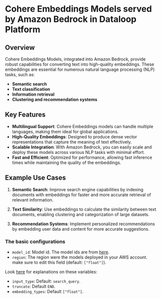 # Cohere Embeddings Models served by Amazon Bedrock in Dataloop Platform

## Overview

Cohere Embeddings Models, integrated into Amazon Bedrock, provide robust capabilities for converting text into
high-quality embeddings. These embeddings are essential for numerous natural language processing (NLP) tasks, such as:

- **Semantic search**
- **Text classification**
- **Information retrieval**
- **Clustering and recommendation systems**

## Key Features

- **Multilingual Support**: Cohere Embeddings models can handle multiple languages, making them ideal for global
  applications.
- **High-Quality Embeddings**: Designed to produce dense vector representations that capture the meaning of text
  effectively.
- **Scalable Integration**: With Amazon Bedrock, you can easily scale and deploy these models across various NLP tasks
  with minimal effort.
- **Fast and Efficient**: Optimized for performance, allowing fast inference times while maintaining the quality of the
  embeddings.

## Example Use Cases

1. **Semantic Search**: Improve search engine capabilities by indexing documents with embeddings for faster and more
   accurate retrieval of relevant information.

2. **Text Similarity**: Use embeddings to calculate the similarity between text documents, enabling clustering and
   categorization of large datasets.

3. **Recommendation Systems**: Implement personalized recommendations by embedding user data and content for more
   accurate suggestions.

### The basic configurations

* ```model_id```: Model id. The model ids are from [here](https://docs.aws.amazon.com/bedrock/latest/userguide/model-ids.html).
* ```region```: The region were the models deployed in your AWS account. make sure to edit this field (default: ```["float"]```).

Look [here](https://docs.aws.amazon.com/bedrock/latest/userguide/model-parameters-embed.html) for explanations on these variables: 
* ```input_type```: Default: ```search_query```.
* ```truncate```: Default ```END```.
* ```embedding_types```: Default ```["float"]```.